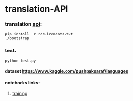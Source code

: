 # translation-API

### translation [api](http://127.0.0.1:6000/category/): 
    pip install -r requirements.txt 
    ./bootstrap
### test:
    python test.py
#### dataset https://www.kaggle.com/pushpaksaraf/languages
#### notebooks links:
1. [training](https://www.kaggle.com/pushpak25/lang-to-trans)
